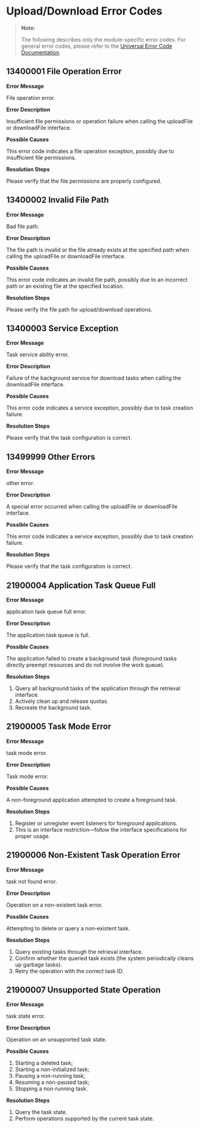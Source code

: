 # Upload/Download Error Codes

> **Note:**
>
> The following describes only the module-specific error codes. For general error codes, please refer to the [Universal Error Code Documentation](cj-errorcode-universal.md).

## 13400001 File Operation Error

**Error Message**

File operation error.

**Error Description**

Insufficient file permissions or operation failure when calling the uploadFile or downloadFile interface.

**Possible Causes**

This error code indicates a file operation exception, possibly due to insufficient file permissions.

**Resolution Steps**

Please verify that the file permissions are properly configured.

## 13400002 Invalid File Path

**Error Message**

Bad file path.

**Error Description**

The file path is invalid or the file already exists at the specified path when calling the uploadFile or downloadFile interface.

**Possible Causes**

This error code indicates an invalid file path, possibly due to an incorrect path or an existing file at the specified location.

**Resolution Steps**

Please verify the file path for upload/download operations.

## 13400003 Service Exception

**Error Message**

Task service ability error.

**Error Description**

Failure of the background service for download tasks when calling the downloadFile interface.

**Possible Causes**

This error code indicates a service exception, possibly due to task creation failure.

**Resolution Steps**

Please verify that the task configuration is correct.

## 13499999 Other Errors

**Error Message**

other error.

**Error Description**

A special error occurred when calling the uploadFile or downloadFile interface.

**Possible Causes**

This error code indicates a service exception, possibly due to task creation failure.

**Resolution Steps**

Please verify that the task configuration is correct.

## 21900004 Application Task Queue Full

**Error Message**

application task queue full error.

**Error Description**

The application task queue is full.

**Possible Causes**

The application failed to create a background task (foreground tasks directly preempt resources and do not involve the work queue).

**Resolution Steps**

1. Query all background tasks of the application through the retrieval interface.  
2. Actively clean up and release quotas.  
3. Recreate the background task.

## 21900005 Task Mode Error

**Error Message**

task mode error.

**Error Description**

Task mode error.

**Possible Causes**

A non-foreground application attempted to create a foreground task.

**Resolution Steps**

1. Register or unregister event listeners for foreground applications.  
2. This is an interface restriction—follow the interface specifications for proper usage.

## 21900006 Non-Existent Task Operation Error

**Error Message**

task not found error.

**Error Description**

Operation on a non-existent task error.

**Possible Causes**

Attempting to delete or query a non-existent task.

**Resolution Steps**

1. Query existing tasks through the retrieval interface.  
2. Confirm whether the queried task exists (the system periodically cleans up garbage tasks).  
3. Retry the operation with the correct task ID.

## 21900007 Unsupported State Operation

**Error Message**

task state error.

**Error Description**

Operation on an unsupported task state.

**Possible Causes**

1. Starting a deleted task;  
2. Starting a non-initialized task;  
3. Pausing a non-running task;  
4. Resuming a non-paused task;  
5. Stopping a non-running task.

**Resolution Steps**

1. Query the task state.  
2. Perform operations supported by the current task state.